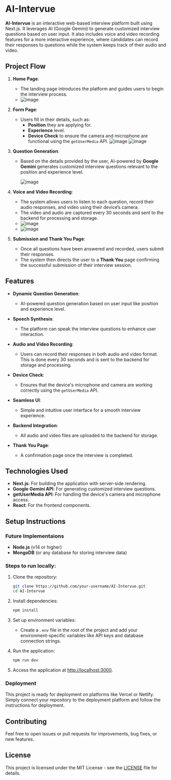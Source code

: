 # AI-Intervue

**AI-Intervue** is an interactive web-based interview platform built using Next.js. It leverages AI (Google Gemini) to generate customized interview questions based on user input. It also includes voice and video recording features for a more interactive experience, where candidates can record their responses to questions while the system keeps track of their audio and video.

## Project Flow

1. **Home Page**: 
   - The landing page introduces the platform and guides users to begin the interview process.
   - ![image](https://github.com/user-attachments/assets/26a9868d-e053-4e9f-b915-e88f00d7c0c4)


2. **Form Page**: 
   - Users fill in their details, such as:
     - **Position** they are applying for.
     - **Experience** level.
     - **Device Check** to ensure the camera and microphone are functional using the `getUserMedia` API.
       ![image](https://github.com/user-attachments/assets/e197fbe9-3bb3-43f8-9b79-bb30e5a316cc)
       ![image](https://github.com/user-attachments/assets/cf96fe64-7c4a-4be4-9315-537f90649691)



3. **Question Generation**:
   - Based on the details provided by the user, AI-powered by **Google Gemini** generates customized interview questions relevant to the position and experience level.
  
     ![image](https://github.com/user-attachments/assets/c9ddb711-7afb-4ede-8de1-d5b041648b81)


4. **Voice and Video Recording**:
   - The system allows users to listen to each question, record their audio responses, and video using their device’s camera.
   - The video and audio are captured every 30 seconds and sent to the backend for processing and storage.
   - ![image](https://github.com/user-attachments/assets/160ef304-2536-41f4-a732-dc4847853771)
   - ![image](https://github.com/user-attachments/assets/66104b46-cacf-4db1-8416-c24f177b23fe)



5. **Submission and Thank You Page**:
   - Once all questions have been answered and recorded, users submit their responses.
   - The system then directs the user to a **Thank You** page confirming the successful submission of their interview session.

## Features

- **Dynamic Question Generation**: 
  - AI-powered question generation based on user input like position and experience level.
  
- **Speech Synthesis**: 
  - The platform can speak the interview questions to enhance user interaction.
  
- **Audio and Video Recording**: 
  - Users can record their responses in both audio and video format. This is done every 30 seconds and is sent to the backend for storage and processing.
  
- **Device Check**: 
  - Ensures that the device's microphone and camera are working correctly using the `getUserMedia` API.

- **Seamless UI**: 
  - Simple and intuitive user interface for a smooth interview experience.

- **Backend Integration**: 
  - All audio and video files are uploaded to the backend for storage.

- **Thank You Page**: 
  - A confirmation page once the interview is completed.

## Technologies Used

- **Next.js**: For building the application with server-side rendering.
- **Google Gemini API**: For generating customized interview questions.
- **getUserMedia API**: For handling the device's camera and microphone access.
- **React**: For the frontend components.


## Setup Instructions

### Future Implementaions

- **Node.js** (v14 or higher)
- **MongoDB** (or any database for storing interview data)

### Steps to run locally:

1. Clone the repository:
   ```bash
   git clone https://github.com/your-username/AI-Intervue.git
   cd AI-Intervue
   ```

2. Install dependencies:
   ```bash
   npm install
   ```

3. Set up environment variables:
   - Create a `.env` file in the root of the project and add your environment-specific variables like API keys and database connection strings.

4. Run the application:
   ```bash
   npm run dev
   ```

5. Access the application at [http://localhost:3000](http://localhost:3000).

### Deployment

This project is ready for deployment on platforms like Vercel or Netlify. Simply connect your repository to the deployment platform and follow the instructions for deployment.

## Contributing

Feel free to open issues or pull requests for improvements, bug fixes, or new features.

## License

This project is licensed under the MIT License - see the [LICENSE](LICENSE) file for details.
